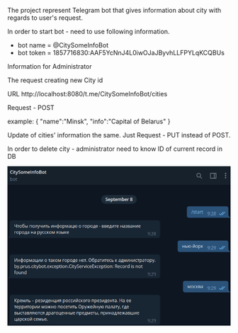 The project represent Telegram bot that gives information about city with regards to user's request. 

In order to start bot - need to use following information. 

- bot name = @CitySomeInfoBot
- bot token = 1857716830:AAF5YcNnJ4L0iwOJaJByvhLLFPYLqKCQBUs

Information for Administrator

The request creating new City id
 
URL
http://localhost:8080/t.me/CitySomeInfoBot/cities

Request - POST

example: 
{
    "name":"Minsk",
    "info":"Capital of Belarus"
}

Update of cities' information the same. Just Request - PUT instead of POST.

In order to delete city - administrator need to know ID of current record in DB

![alt text](botinterface.png "picture of bot interface")